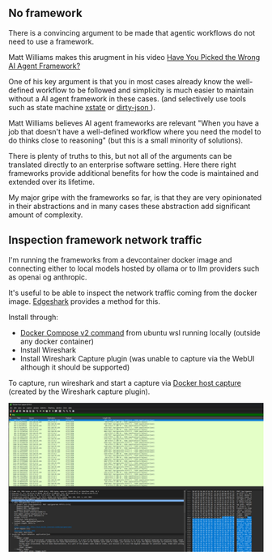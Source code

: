 
## No framework
There is a convincing argument to be made that agentic workflows do not need to use a framework. 

Matt Williams makes this arugment in his video [Have You Picked the Wrong AI Agent Framework?](https://youtu.be/jLVl5V8roMU?si=jIrHkeQ4c9EkVTeV)

One of his key argument is that you in most cases already know the well-defined workflow to be followed and simplicity is much easier to maintain without a AI agent framework in these cases.
(and selectively use tools such as state machine [xstate](https://github.com/statelyai/xstate) or [dirty-json ](https://github.com/RyanMarcus/dirty-json)). 

Matt Williams believes AI agent frameworks are relevant "When you have a job that doesn't have a well-defined workflow where you need the model to do thinks close to reasoning" (but this is a small minority of solutions). 

There is plenty of truths to this, but not all of the arguments can be translated directly to an enterprise software setting. 
Here there right frameworks provide additional benefits for how the code is maintained and extended over its lifetime.

My major gripe with the frameworks so far, is that they are very opinionated in their abstractions and in many cases these abstraction add significant amount of complexity.

## Inspection framework network traffic
I'm running the frameworks from a devcontainer docker image and connecting either to local models hosted by ollama or to llm providers such as openai og anthropic. 

It's useful to be able to inspect the network traffic coming from the docker image. 
[Edgeshark](https://edgeshark.siemens.io/) provides a method for this. 

Install through:

- [Docker Compose v2 command](https://edgeshark.siemens.io/#/getting-started?id=service-deployment) from ubuntu wsl running locally (outside any docker container)
- Install Wireshark
- Install Wireshark Capture plugin (was unable to capture via the WebUI although it should be supported)

To capture, run wireshark and start a capture via [Docker host capture](https://edgeshark.siemens.io/#/capture-extcap) (created by the Wireshark capture plugin).

![Capture](img/capture.png)
